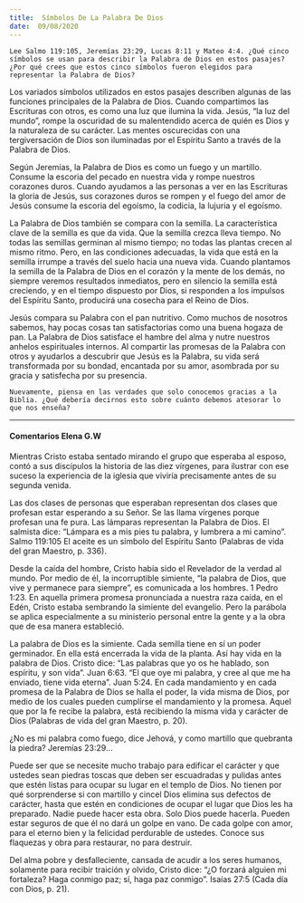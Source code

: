 ```yaml
---
title:  Símbolos De La Palabra De Dios
date:  09/08/2020
---
```


`Lee Salmo 119:105, Jeremías 23:29, Lucas 8:11 y Mateo 4:4. ¿Qué cinco símbolos se usan para describir la Palabra de Dios en estos pasajes? ¿Por qué crees que estos cinco símbolos fueron elegidos para representar la Palabra de Dios?`

Los variados símbolos utilizados en estos pasajes describen algunas de las funciones principales de la Palabra de Dios. Cuando compartimos las Escrituras con otros, es como una luz que ilumina la vida. Jesús, “la luz del mundo”, rompe la oscuridad de su malentendido acerca de quién es Dios y la naturaleza de su carácter. Las mentes oscurecidas con una tergiversación de Dios son iluminadas por el Espíritu Santo a través de la Palabra de Dios.

Según Jeremías, la Palabra de Dios es como un fuego y un martillo. Consume la escoria del pecado en nuestra vida y rompe nuestros corazones duros. Cuando ayudamos a las personas a ver en las Escrituras la gloria de Jesús, sus corazones duros se rompen y el fuego del amor de Jesús consume la escoria del egoísmo, la codicia, la lujuria y el egoísmo.

La Palabra de Dios también se compara con la semilla. La característica clave de la semilla es que da vida. Que la semilla crezca lleva tiempo. No todas las semillas germinan al mismo tiempo; no todas las plantas crecen al mismo ritmo. Pero, en las condiciones adecuadas, la vida que está en la semilla irrumpe a través del suelo hacia una nueva vida. Cuando plantamos la semilla de la Palabra de Dios en el corazón y la mente de los demás, no siempre veremos resultados inmediatos, pero en silencio la semilla está creciendo, y en el tiempo dispuesto por Dios, si responden a los impulsos del Espíritu Santo, producirá una cosecha para el Reino de Dios.

Jesús compara su Palabra con el pan nutritivo. Como muchos de nosotros sabemos, hay pocas cosas tan satisfactorias como una buena hogaza de pan. La Palabra de Dios satisface el hambre del alma y nutre nuestros anhelos espirituales internos. Al compartir las promesas de la Palabra con otros y ayudarlos a descubrir que Jesús es la Palabra, su vida será transformada por su bondad, encantada por su amor, asombrada por su gracia y satisfecha por su presencia.

`Nuevamente, piensa en las verdades que solo conocemos gracias a la Biblia. ¿Qué debería decirnos esto sobre cuánto debemos atesorar lo que nos enseña?`

---

#### Comentarios Elena G.W

Mientras Cristo estaba sentado mirando el grupo que esperaba al esposo, contó a sus discípulos la historia de las diez vírgenes, para ilustrar con ese suceso la experiencia de la iglesia que viviría precisamente antes de su segunda venida.

Las dos clases de personas que esperaban representan dos clases que profesan estar esperando a su Señor. Se las llama vírgenes porque profesan una fe pura. Las lámparas representan la Palabra de Dios. El salmista dice: “Lámpara es a mis pies tu palabra, y lumbrera a mi camino”. Salmo 119:105 El aceite es un símbolo del Espíritu Santo (Palabras de vida del gran Maestro, p. 336).

Desde la caída del hombre, Cristo había sido el Revelador de la verdad al mundo. Por medio de él, la incorruptible simiente, “la palabra de Dios, que vive y permanece para siempre”, es comunicada a los hombres. 1 Pedro 1:23. En aquella primera promesa pronunciada a nuestra raza caída, en el Edén, Cristo estaba sembrando la simiente del evangelio. Pero la parábola se aplica especialmente a su ministerio personal entre la gente y a la obra que de esa manera estableció.

La palabra de Dios es la simiente. Cada semilla tiene en sí un poder germinador. En ella está encerrada la vida de la planta. Así hay vida en la palabra de Dios. Cristo dice: “Las palabras que yo os he hablado, son espíritu, y son vida”. Juan 6:63. “El que oye mi palabra, y cree al que me ha enviado, tiene vida eterna”. Juan 5:24. En cada mandamiento y en cada promesa de la Palabra de Dios se halla el poder, la vida misma de Dios, por medio de los cuales pueden cumplirse el mandamiento y la promesa. Aquel que por la fe recibe la palabra, está recibiendo la misma vida y carácter de Dios (Palabras de vida del gran Maestro, p. 20).

¿No es mi palabra como fuego, dice Jehová, y como martillo que quebranta la piedra? Jeremías 23:29…

Puede ser que se necesite mucho trabajo para edificar el carácter y que ustedes sean piedras toscas que deben ser escuadradas y pulidas antes que estén listas para ocupar su lugar en el templo de Dios. No tienen por qué sorprenderse si con martillo y cincel Dios elimina sus defectos de carácter, hasta que estén en condiciones de ocupar el lugar que Dios les ha preparado. Nadie puede hacer esta obra. Solo Dios puede hacerla. Pueden estar seguros de que él no dará un golpe en vano. De cada golpe con amor, para el eterno bien y la felicidad perdurable de ustedes. Conoce sus flaquezas y obra para restaurar, no para destruir.

Del alma pobre y desfalleciente, cansada de acudir a los seres humanos, solamente para recibir traición y olvido, Cristo dice: “¿O forzará alguien mi fortaleza? Haga conmigo paz; sí, haga paz conmigo”. Isaías 27:5 (Cada día con Dios, p. 21).